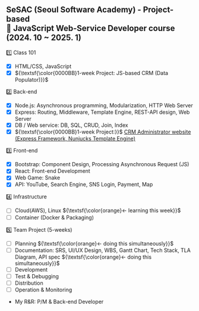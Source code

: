 ## SeSAC (Seoul Software Academy) - Project-based<br/>🎲 JavaScript Web-Service Developer course (2024. 10 ~ 2025. 1)

1️⃣ Class 101  
- [x] HTML/CSS, JavaScript  
- [x] ${\textsf{\color{0000BB}1-week Project: JS-based CRM (Data Populator)}}$  
  
2️⃣ Back-end  
- [x] Node.js: Asynchronous programming, Modularization, HTTP Web Server  
- [x] Express: Routing, Middleware, Template Engine, REST-API design, Web Server  
- [x] DB / Web service: DB, SQL, CRUD, Join, Index  
- [x] ${\textsf{\color{0000BB}1-week Project:}}$ [CRM Administrator website (Express Framework, Nunjucks Template Engine)](https://github.com/Better2day/sesac_js2/tree/main/6.crm/8.project#crm-project)  
  
3️⃣ Front-end  
- [x] Bootstrap: Component Design, Processing Asynchronous Request (JS)  
- [x] React: Front-end Development
- [x] Web Game: Snake  
- [x] API: YouTube, Search Engine, SNS Login, Payment, Map  
  
4️⃣ Infrastructure
- [ ] Cloud(AWS), Linux ${\textsf{\color{orange}← learning this week}}$  
- [ ] Container (Docker & Packaging)
  
5️⃣ Team Project (5-weeks)  
- [ ] Planning  ${\textsf{\color{orange}← doing this simultaneously}}$
- [ ] Documentation: SRS, UI/UX Design, WBS, Gantt Chart, Tech Stack, TLA Diagram, API spec  ${\textsf{\color{orange}← doing this simultaneously}}$
- [ ] Development
- [ ] Test & Debugging
- [ ] Distribution
- [ ] Operation & Monitoring  
- My R&R: P/M & Back-end Developer
